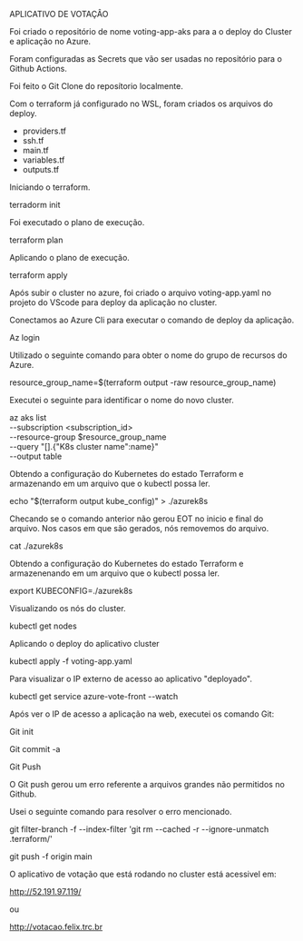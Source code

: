 APLICATIVO DE VOTAÇÂO

Foi criado o repositório de nome voting-app-aks para a o deploy do Cluster e aplicação no Azure.

Foram configuradas as Secrets que vão ser usadas no repositório para o Github Actions.

Foi feito o Git Clone do reposítorio localmente.

Com o terraform já configurado no WSL, foram criados os arquivos do deploy.

- providers.tf
- ssh.tf
- main.tf
- variables.tf
- outputs.tf

Iniciando o terraform.

terradorm init

Foi executado o plano de execução.

terraform plan

Aplicando o plano de execução.

terraform apply 

Após subir o cluster no azure, foi criado o arquivo voting-app.yaml no projeto do VScode para deploy da aplicação no cluster.

Conectamos ao Azure Cli para executar o comando de deploy da aplicação.

Az login

Utilizado o seguinte comando para obter o nome do grupo de recursos do Azure.

resource_group_name=$(terraform output -raw resource_group_name)

Executei o seguinte para identificar o nome do novo cluster.

az aks list \
  --subscription <subscription_id> \
  --resource-group $resource_group_name \
  --query "[].{\"K8s cluster name\":name}" \
  --output table

Obtendo a configuração do Kubernetes do estado Terraform e armazenando em um arquivo que o kubectl possa ler.

echo "$(terraform output kube_config)" > ./azurek8s

Checando se o comando anterior não gerou EOT no inicio e final do arquivo. Nos casos em que são gerados, nós removemos do arquivo.

cat ./azurek8s

Obtendo a configuração do Kubernetes do estado Terraform e armazenenando em um arquivo que o kubectl possa ler.

export KUBECONFIG=./azurek8s

Visualizando os nós do cluster.

kubectl get nodes

Aplicando o deploy do aplicativo cluster

kubectl apply -f voting-app.yaml

Para visualizar o IP externo de acesso ao aplicativo "deployado".

kubectl get service azure-vote-front --watch

Após ver o IP de acesso a aplicação na web, executei os comando Git:

Git init

Git commit -a

Git Push

O Git push gerou um erro referente a arquivos grandes não permitidos no Github. 

Usei o seguinte comando para resolver o erro mencionado.

git filter-branch -f --index-filter 'git rm --cached -r --ignore-unmatch .terraform/'

git push -f origin main



O aplicativo de votação que está rodando no cluster está acessivel em:

http://52.191.97.119/

ou

http://votacao.felix.trc.br